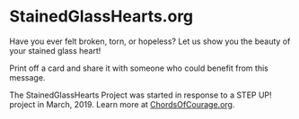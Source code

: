 # StainedGlassHearts.org

Have you ever felt broken, torn, or hopeless? Let us show you the beauty of your stained glass heart!

Print off a card and share it with someone who could benefit from this message.

The StainedGlassHearts Project was started in response to a STEP UP! project in March, 2019. Learn more at [ChordsOfCourage.org](ChordsOfCourage.org).
